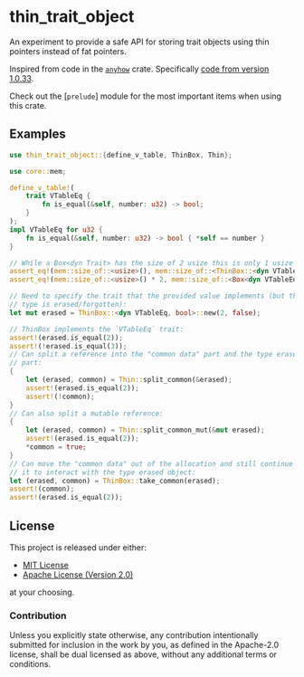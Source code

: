 # thin_trait_object

An experiment to provide a safe API for storing trait objects using thin
pointers instead of fat pointers.

Inspired from code in the [`anyhow`](https://crates.io/crates/anyhow) crate.
Specifically [code from version 1.0.33](https://github.com/dtolnay/anyhow/tree/c25be95f1a24f7497d2b4530ffcb4f90d3871975).

Check out the [`prelude`] module for the most important items when using this
crate.

## Examples

```rust
use thin_trait_object::{define_v_table, ThinBox, Thin};

use core::mem;

define_v_table!(
    trait VTableEq {
        fn is_equal(&self, number: u32) -> bool;
    }
);
impl VTableEq for u32 {
    fn is_equal(&self, number: u32) -> bool { *self == number }
}

// While a Box<dyn Trait> has the size of 2 usize this is only 1 usize large:
assert_eq!(mem::size_of::<usize>(), mem::size_of::<ThinBox::<dyn VTableEq, bool>>());
assert_eq!(mem::size_of::<usize>() * 2, mem::size_of::<Box<dyn VTableEq>>());

// Need to specify the trait that the provided value implements (but the actual
// type is erased/forgotten):
let mut erased = ThinBox::<dyn VTableEq, bool>::new(2, false);

// ThinBox implements the `VTableEq` trait:
assert!(erased.is_equal(2));
assert!(!erased.is_equal(3));
// Can split a reference into the "common data" part and the type erased object
// part:
{
    let (erased, common) = Thin::split_common(&erased);
    assert!(erased.is_equal(2));
    assert!(!common);
}
// Can also split a mutable reference:
{
    let (erased, common) = Thin::split_common_mut(&mut erased);
    assert!(erased.is_equal(2));
    *common = true;
}
// Can move the "common data" out of the allocation and still continue using
// it to interact with the type erased object:
let (erased, common) = ThinBox::take_common(erased);
assert!(common);
assert!(erased.is_equal(2));
```

## License

This project is released under either:

- [MIT License](https://github.com/Lej77/cast_trait_object/blob/master/LICENSE-MIT)
- [Apache License (Version 2.0)](https://github.com/Lej77/cast_trait_object/blob/master/LICENSE-APACHE)

at your choosing.

### Contribution

Unless you explicitly state otherwise, any contribution intentionally
submitted for inclusion in the work by you, as defined in the Apache-2.0
license, shall be dual licensed as above, without any additional terms or
conditions.
